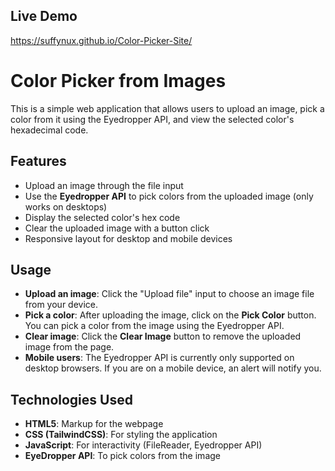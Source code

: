 ## Live Demo
https://suffynux.github.io/Color-Picker-Site/

# Color Picker from Images

This is a simple web application that allows users to upload an image, pick a color from it using the Eyedropper API, and view the selected color's hexadecimal code.

## Features
- Upload an image through the file input
- Use the **Eyedropper API** to pick colors from the uploaded image (only works on desktops)
- Display the selected color's hex code
- Clear the uploaded image with a button click
- Responsive layout for desktop and mobile devices

## Usage
- **Upload an image**: Click the "Upload file" input to choose an image file from your device.
- **Pick a color**: After uploading the image, click on the **Pick Color** button. You can pick a color from the image using the Eyedropper API.
- **Clear image**: Click the **Clear Image** button to remove the uploaded image from the page.
- **Mobile users**: The Eyedropper API is currently only supported on desktop browsers. If you are on a mobile device, an alert will notify you.

## Technologies Used
- **HTML5**: Markup for the webpage
- **CSS (TailwindCSS)**: For styling the application
- **JavaScript**: For interactivity (FileReader, Eyedropper API)
- **EyeDropper API**: To pick colors from the image
